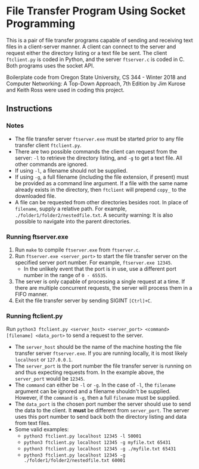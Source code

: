 # File Transfer Program Using Socket Programming

This is a pair of file transfer programs capable of sending and receiving text files in a client-server manner. A client can connect to the server and request either the directory listing or a text file be sent. The client `ftclient.py` is coded in Python, and the server `ftserver.c` is coded in C. Both programs uses the socket API.

Boilerplate code from Oregon State University, CS 344 - Winter 2018 and Computer Networking: A Top-Down Approach, 7th Edition by Jim Kurose and Keith Ross were used in coding this project.

## Instructions

### Notes
* The file transfer server `ftserver.exe` must be started prior to any file transfer client `ftclient.py`.
* There are two possible commands the client can request from the server: `-l` to retrieve the directory listing, and `-g` to get a text file. All other commands are ignored.
* If using `-l`, a filename should not be supplied.
* If using `-g`, a full filename (including the file extension, if present) must be provided as a command line argument. If a file with the same name already exists in the directory, then `ftclient` will prepend `copy_` to the downloaded file.
* A file can be requested from other directories besides root. In place of `filename`, supply a relative path. For example, `./folder1/folder2/nestedfile.txt`. A security warning: It is also possible to navigate into the parent directories.

### Running ftserver.exe
1. Run `make` to compile `ftserver.exe` from `ftserver.c`.
2. Run `ftserver.exe <server_port>` to start the file transfer server on the specified server port number. For example, `ftserver.exe 12345`.
    * In the unlikely event that the port is in use, use a different port number in the range of `0 - 65535`.
3. The server is only capable of processing a single request at a time. If there are multiple concurrent requests, the server will process them in a FIFO manner.
4. Exit the file transfer server by sending SIGINT `[Ctrl]+C`.

### Running ftclient.py
Run `python3 ftclient.py <server_host> <server_port> <command> [filename] <data_port>` to send a request to the server.
* The `server_host` should be the name of the machine hosting the file transfer server `ftserver.exe`. If you are running locally, it is most likely `localhost` or `127.0.0.1`.
* The `server_port` is the port number the file transfer server is running on and thus expecting requests from. In the example above, the `server_port` would be `12345`.
* The `command` can either be `-l` or `-g`. In the case of `-l`, the `filename` argument can be ignored and a filename shouldn't be supplied. However, if the `command` is `-g`, then a full `filename` must be supplied.
* The `data_port` is the chosen port number the server should use to send the data to the client. It **must** be different from `server_port`. The server uses this port number to send back both the directory listing and data from text files.
* Some valid examples:
  * `python3 ftclient.py localhost 12345 -l 50001`
  * `python3 ftclient.py localhost 12345 -g myfile.txt 65431`
  * `python3 ftclient.py localhost 12345 -g ./myfile.txt 65431`
  * `python3 ftclient.py localhost 12345 -g ./folder1/folder2/nestedfile.txt 60001`